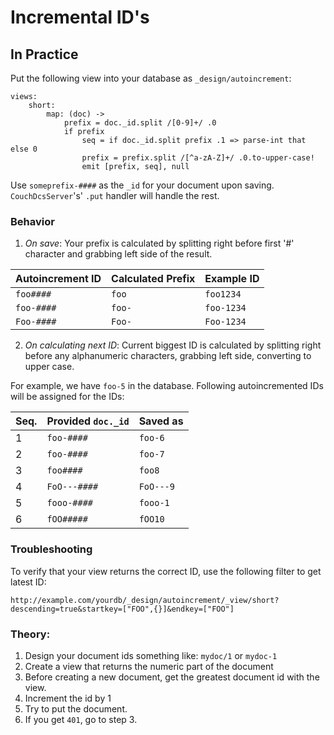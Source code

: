 # Incremental ID's

## In Practice

Put the following view into your database as `_design/autoincrement`: 

```ls
views:
    short:
        map: (doc) ->
            prefix = doc._id.split /[0-9]+/ .0
            if prefix
                seq = if doc._id.split prefix .1 => parse-int that else 0
                prefix = prefix.split /[^a-zA-Z]+/ .0.to-upper-case!
                emit [prefix, seq], null
```

Use `someprefix-####` as the `_id` for your document upon saving. `CouchDcsServer`'s' `.put` handler will handle the rest. 


### Behavior

1. *On save*: Your prefix is calculated by splitting right before first '#'
character and grabbing left side of the result.

| Autoincrement ID | Calculated Prefix | Example ID |
| ---- | ----- | ---- |
| `foo####` | `foo` | `foo1234` |
| `foo-####` | `foo-` | `foo-1234` |
| `Foo-####` | `Foo-` | `Foo-1234` |

2. *On calculating next ID*: Current biggest ID is calculated by splitting right before any alphanumeric characters, grabbing left side, converting to upper case.

For example, we have `foo-5` in the database. Following autoincremented IDs will be assigned for the IDs:

| Seq. | Provided `doc._id` | Saved as |
| ---- | ----- | ----- |
| 1 | `foo-####` | `foo-6` |
| 2 | `foo-####` | `foo-7` |
| 3 | `foo####`  | `foo8`
| 4 | `FoO---####` | `FoO---9` |
| 5 | `fooo-####` | `fooo-1` |
| 6 | `fOO#####` | `fOO10` |

### Troubleshooting

To verify that your view returns the correct ID, use the following filter to get latest ID:

```
http://example.com/yourdb/_design/autoincrement/_view/short?descending=true&startkey=["FOO",{}]&endkey=["FOO"]
```

### Theory:

1. Design your document ids something like: `mydoc/1` or `mydoc-1`
2. Create a view that returns the numeric part of the document 
3. Before creating a new document, get the greatest document id with the view.
4. Increment the id by 1
5. Try to put the document. 
6. If you get `401`, go to step 3.
